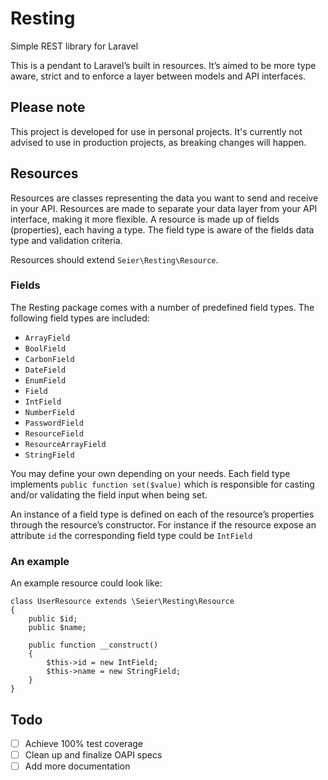 # Resting
Simple REST library for Laravel

This is a pendant to Laravel’s built in resources. It’s aimed to be more type aware, strict and to enforce a layer between models and API interfaces.

## Please note
This project is developed for use in personal projects. It's currently not advised to use in production projects, as breaking changes will happen.

## Resources
Resources are classes representing the data you want to send and receive in your API. Resources are made to separate your data layer from your API interface, making it more flexible. A resource is made up of fields (properties), each having a type. The field type is aware of the fields data type and validation criteria.

Resources should extend `Seier\Resting\Resource`.

### Fields
The Resting package comes with a number of predefined field types. The following field types are included:

- `ArrayField`
- `BoolField`
- `CarbonField`
- `DateField`
- `EnumField`
- `Field`
- `IntField`
- `NumberField`
- `PasswordField`
- `ResourceField`
- `ResourceArrayField`
- `StringField`

You may define your own depending on your needs. Each field type implements `public function set($value)` which is responsible for casting and/or validating the field input when being set.

An instance of a field type is defined on each of the resource’s properties through the resource’s constructor. For instance if the resource expose an attribute `id` the corresponding field type could be `IntField`

### An example

An example resource could look like:

```
class UserResource extends \Seier\Resting\Resource
{
	public $id;
	public $name;

	public function __construct()
	{
		$this->id = new IntField;
		$this->name = new StringField;
	}
}
```

## Todo

- [ ] Achieve 100% test coverage
- [ ] Clean up and finalize OAPI specs
- [ ] Add more documentation
